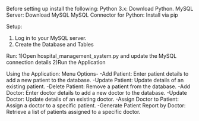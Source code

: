Before setting up install the following:
  Python 3.x: Download Python.
  MySQL Server: Download MySQL
  MySQL Connector for Python: Install via pip

Setup:
1) Log in to your MySQL server.
2) Create the Database and Tables

Run:
1)Open hospital_management_system.py and update the MySQL connection details
2)Run the Application

Using the Application:
Menu Options-
-Add Patient: Enter patient details to add a new patient to the database.
-Update Patient: Update details of an existing patient.
-Delete Patient: Remove a patient from the database.
-Add Doctor: Enter doctor details to add a new doctor to the database.
-Update Doctor: Update details of an existing doctor.
-Assign Doctor to Patient: Assign a doctor to a specific patient.
-Generate Patient Report by Doctor: Retrieve a list of patients assigned to a specific doctor.
